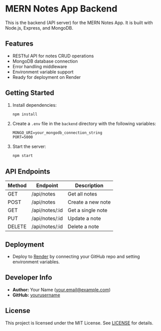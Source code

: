 # MERN Notes App Backend

This is the backend (API server) for the MERN Notes App. It is built with Node.js, Express, and MongoDB.

## Features
- RESTful API for notes CRUD operations
- MongoDB database connection
- Error handling middleware
- Environment variable support
- Ready for deployment on Render

## Getting Started

1. Install dependencies:
   ```bash
   npm install
   ```
2. Create a `.env` file in the `backend` directory with the following variables:
   ```env
   MONGO_URI=your_mongodb_connection_string
   PORT=5000
   ```
3. Start the server:
   ```bash
   npm start
   ```

## API Endpoints

| Method | Endpoint        | Description         |
|--------|----------------|--------------------|
| GET    | /api/notes     | Get all notes      |
| POST   | /api/notes     | Create a new note  |
| GET    | /api/notes/:id | Get a single note  |
| PUT    | /api/notes/:id | Update a note      |
| DELETE | /api/notes/:id | Delete a note      |

## Deployment
- Deploy to [Render](https://render.com/) by connecting your GitHub repo and setting environment variables.

## Developer Info
- **Author:** Your Name (your.email@example.com)
- **GitHub:** [yourusername](https://github.com/yourusername)

## License

This project is licensed under the MIT License. See [LICENSE](../LICENSE) for details.
